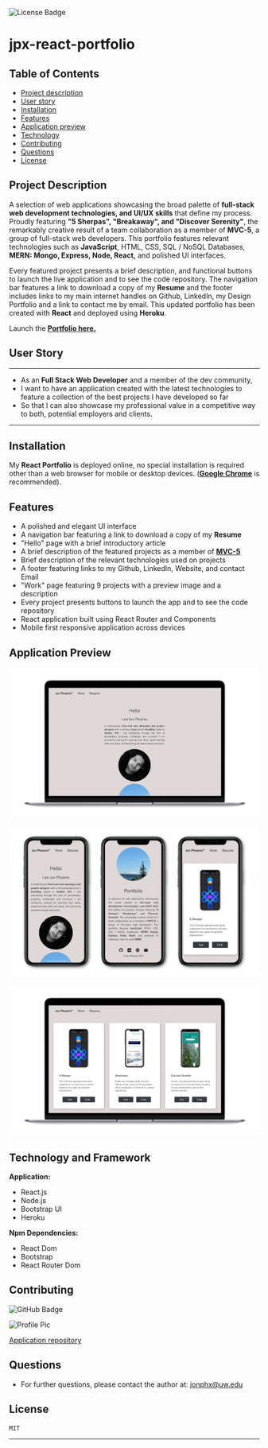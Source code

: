 ![License Badge](https://img.shields.io/badge/License-MIT-0298c3)

# jpx-react-portfolio

## Table of Contents

- [Project description](#project-description)
- [User story](#user-story)
- [Installation](#installation)
- [Features](#features)
- [Application preview](#application-preview)
- [Technology](#technology-and-framework)
- [Contributing](#contributing)
- [Questions](#questions)
- [License](#license)

## Project Description

A selection of web applications showcasing the broad palette of **full-stack web development technologies, and UI/UX skills** that define my process. Proudly featuring **"5 Sherpas", "Breakaway", and "Discover Serenity"**, the remarkably creative result of a team collaboration as a member of **MVC-5**, a group of full-stack web developers. This portfolio features relevant technologies such as **JavaScript**, HTML, CSS, SQL / NoSQL Databases, **MERN: Mongo, Express, Node, React,** and polished UI interfaces.

Every featured project presents a brief description, and functional buttons to launch the live application and to see the code repository. The navigation bar features a link to download a copy of my **Resume** and the footer includes links to my main internet handles on Github, LinkedIn, my Design Portfolio and a link to contact me by email. This updated portfolio has been created with **React** and deployed using **Heroku**.

Launch the [**Portfolio here.**](https://jpx-react-portfolio.herokuapp.com/)

## User Story

---

- As an **Full Stack Web Developer** and a member of the dev community,
- I want to have an application created with the latest technologies to feature a collection of the best projects I have developed so far
- So that I can also showcase my professional value in a competitive way to both, potential employers and clients.

---

## Installation

My **React Portfolio** is deployed online, no special installation is required other than a web browser for mobile or desktop devices. ([**Google Chrome**](https://www.google.com/chrome/?brand=CHBD&gclid=Cj0KCQjwv7L6BRDxARIsAGj-34pI6kcGFGrZkxQgztLSwZZ7JzwQJFBfDBdgTHCurYEpg3QscMjHhYUaAkkjEALw_wcB&gclsrc=aw.ds) is recommended).

## Features

- A polished and elegant UI interface
- A navigation bar featuring a link to download a copy of my **Resume**
- "Hello" page with a brief introductory article
- A brief description of the featured projects as a member of [**MVC-5**](https://github.com/MVC-5)
- Brief description of the relevant technologies used on projects
- A footer featuring links to my Github, LinkedIn, Website, and contact Email
- "Work" page featuring 9 projects with a preview image and a description
- Every project presents buttons to launch the app and to see the code repository
- React application built using React Router and Components
- Mobile first responsive application across devices

## Application Preview

![jpx-react-portfolio-01](demo/jpx-react-portfolio-01.png)

![jpx-react-portfolio-02](demo/jpx-react-portfolio-02.png)

![jpx-react-portfolio-03](demo/jpx-react-portfolio-03.png)

## Technology and Framework

**Application:**

- React.js
- Node.js
- Bootstrap UI
- Heroku

**Npm Dependencies:**

- React Dom
- Bootstrap
- React Router Dom

## Contributing

![GitHub Badge](https://img.shields.io/badge/Github-JonPhoenix-0298c3)

![Profile Pic](https://github.com/JonPhoenix.png?size=120)

[Application repository](https://github.com/JonPhoenix/jpx-google-books-search)

## Questions

- For further questions, please contact the author at: jonphx@uw.edu

## License

    MIT

---
